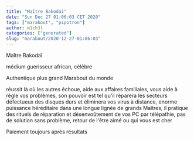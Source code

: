 ```yaml
---
title: "Maître Bakodaï"
date: "Sun Dec 27 01:06:03 CET 2020"
tags: ["marabout", "pipotron"]
author: m1ch3l
categories: ["generated"]
slug: "marabout/2020-12-27-01:06:03"
---
```


Maître Bakodaï

médium guerisseur african, célèbre

Authentique plus grand Marabout du monde

réussit là où les autres échoue, aide aux affaires familiales, vous aide à régle vos problèmes, son pouvoir est tel qu'il réparera les secteurs défectueux des disques durs et éliminera vos virus à distance, enorme puissance héréditaire dans une longue lignée de grands Maîtres, il pratique des rituels de réparation et désenvoûtement de vos PC par télépathie, pas de solution sans problème, retour de l'être aimé ou qui vous est cher

Paiement toujours après résultats
